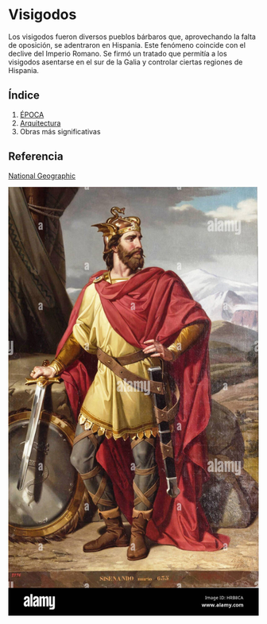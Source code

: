 # Visigodos

Los visigodos fueron diversos pueblos bárbaros que, aprovechando la falta de oposición, se adentraron en Hispania. Este fenómeno coincide con el declive del Imperio Romano. Se firmó un tratado que permitía a los visigodos asentarse en el sur de la Galia y controlar ciertas regiones de Hispania.

## Índice

1. [ÉPOCA](ÉPOCA.md)
2. [Arquitectura](OBRAS.md)
3. Obras más significativas

## Referencia
[National Geographic](https://www.nationalgeographic.com.es/)

![](img/sisenando-rey-de-los-visigodos-museo-del-prado-HRB8CA.jpg)
